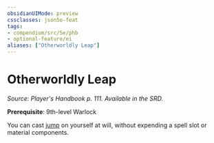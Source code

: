 ```yaml
---
obsidianUIMode: preview
cssclasses: json5e-feat
tags:
- compendium/src/5e/phb
- optional-feature/ei
aliases: ["Otherworldly Leap"]
---
```

# Otherworldly Leap
*Source: Player's Handbook p. 111. Available in the SRD.*  

**Prerequisite**: 9th-level Warlock

You can cast [jump](/compendium/spells/jump.md) on yourself at will, without expending a spell slot or material components.